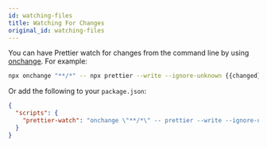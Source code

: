 ```yaml
---
id: watching-files
title: Watching For Changes
original_id: watching-files
---
```


You can have Prettier watch for changes from the command line by using [onchange](https://www.npmjs.com/package/onchange). For example:

```bash
npx onchange "**/*" -- npx prettier --write --ignore-unknown {{changed}}
```

Or add the following to your `package.json`:

```json
{
  "scripts": {
    "prettier-watch": "onchange \"**/*\" -- prettier --write --ignore-unknown {{changed}}"
  }
}
```
